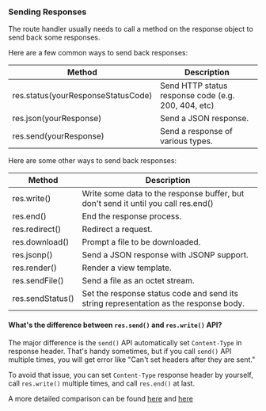### Sending Responses

The route handler usually needs to call a method on the response object to send back some responses.

Here are a few common ways to send back responses:

|Method |Description|
|-------|-----------|
|res.status(yourResponseStatusCode)|	Send HTTP status response code (e.g. 200, 404, etc)|
|res.json(yourResponse)|	Send a JSON response.|
|res.send(yourResponse)|	Send a response of various types.|

Here are some other ways to send back responses:

|Method |Description|
|-------|-----------|
|res.write()|	Write some data to the response buffer, but don't send it until you call res.end()|
|res.end()|	End the response process.|
|res.redirect()|	Redirect a request.|
|res.download()|	Prompt a file to be downloaded.|
|res.jsonp()|	Send a JSON response with JSONP support.|
|res.render()|	Render a view template.|
|res.sendFile()|	Send a file as an octet stream.|
|res.sendStatus()|	Set the response status code and send its string representation as the response body.|

#### What's the difference between `res.send()` and `res.write()` API?

The major difference is the `send()` API automatically set `Content-Type` in response header. That's handy sometimes, but if you call `send()` API multiple times, you will get error like "Can't set headers after they are sent."

To avoid that issue, you can set `Content-Type` response header by yourself, call `res.write()` multiple times, and call `res.end()` at last.

A more detailed comparison can be found [here](https://www.gitbook.com/book/kevinchisholm/sending-multiple-http-responses-with-express-js/details)
and [here](https://stackoverflow.com/questions/44692048/what-is-the-difference-between-res-send-and-res-write-in-express)